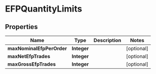 

# EFPQuantityLimits


## Properties

| Name | Type | Description | Notes |
|------------ | ------------- | ------------- | -------------|
|**maxNominalEfpPerOrder** | **Integer** |  |  [optional] |
|**maxNetEfpTrades** | **Integer** |  |  [optional] |
|**maxGrossEfpTrades** | **Integer** |  |  [optional] |




